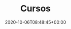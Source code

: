 ---
title : "Cursos"
description: "Cursos adicionales"
lead: ""
date: 2020-10-06T08:48:45+00:00
lastmod:
  - :git
  - lastmod
  - date
  - publishDate
draft: false
images: []
---